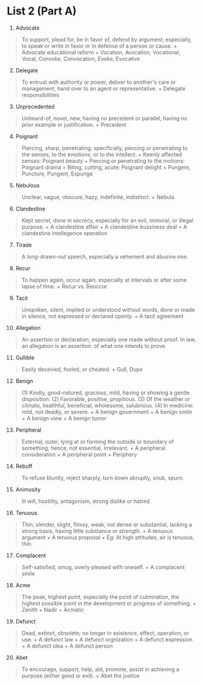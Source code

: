 # List 2 (Part A)

1. Advocate
> To support, plead for, be in favor of, defend by argument; especially, to speak or write in favor or in defense of a person or cause.
	+ Advocate educational reform
	+ Vocation, Avocation, Vocational, Vocal, Convoke, Convocation, Evoke, Evocative

2. Delegate
> To entrust with authority or power, deliver to another's care or management, hand over to an agent or representative.
	+ Delegate responsibilities

3. Unprecedented
> Unheard-of, novel, new, having no precedent or parallel, having no prior example or justification.
	+ Precedent

4. Poignant
> Piercing, sharp, penetrating; specifically, piercing or penetrating to the senses, to the emotions, or to the intellect.
	+ Keenly affected senses: Poignant beauty
	+ Piercing or penetrating to the motions: Poignant drama
	+ Biting, cutting, acute: Poignant delight
	+ Pungere, Puncture, Pungent, Expunge

5. Nebulous
> Unclear, vague, obscure, hazy, indefinite, indistinct.
	+ Nebula

6. Clandestine
> Kept secret, done in secrecy, especially for an evil, immoral, or illegal purpose.
	+ A clandestine affair
	+ A clandestine bussiness deal
	+ A clandestine intellegence operation

7. Tirade
> A long-drawn-out speech, especially a vehement and abusive one.

8. Recur
> To happen again, occur again, especially at intervals or after some lapse of time.
	+ Recur vs. Reoccur

9. Tacit
> Unspoken, silent, implied or understood without words, done or made in silence, not expressed or declared openly.
	+ A tacit agreement

10. Allegation
> An assertion or declaration, especially one made without proof. In law, an allegation is an assertion. of what one intends to prove.

11. Gullible
> Easily deceived, fooled, or cheated.
	+ Gull, Dupe

12. Benign
> (1) Kindly, good-natured, gracious, mild, having or showing a gentle disposition.
> (2) Favorable, positive, propitious.
> (3) Of the weather or climate, healthful, beneficial, wholesome, salubrious.
> (4) In medicine: mild, not deadly, or severe.
	+ A benign government
	+ A benign smile
	+ A benign view
	+ A benign tumor

13. Peripheral
> External, outer, lying at or forming the outside or boundary of something; hence, not essential, irrelevant.
	+ A peripheral consideration
	+ A peripheral point
	+ Periphery

14. Rebuff
> To refuse bluntly, reject sharply, turn down abruptly, snub, spurn.

15. Animosity
> Ill will, hostility, antagonism, strong dislike or hatred.

16. Tenuous
> Thin, slender, slight, flimsy, weak, not dense or substantial, lacking a strong basis, having little substance or strength.
	+ A tenuous argument
	+ A tenuous proposal
	+ Eg: At high attitudes, air is tenuous, thin.

17. Complacent
> Self-satisfied, smug, overly pleased with oneself.
	+ A complacent smile

18. Acme
> The peak, highest point, especially the point of culmination, the highest possible point in the development or progress of something.
	+ Zenith
	+ Nadir
	+ Acmatic

19. Defunct
> Dead, extinct, obsolete; no longer in existence, effect, operation, or use.
	+ A defunct law
	+ A defunct orgnization
	+ A defunct expression
	+ A defunct idea
	+ A defunct person

20. Abet
> To encourage, support, help, aid, promote, assist in achieving a purpose (either good or evil).
	+ Abet the justice